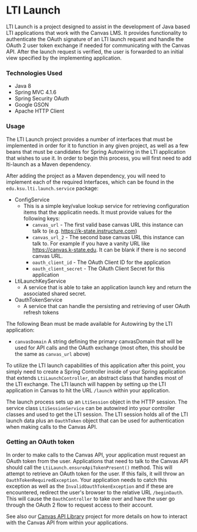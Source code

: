 # LTI Launch

LTI Launch is a project designed to assist in the development of Java based LTI applications that work with the Canvas LMS. It provides functionality to authenticate the OAuth signature of an LTI launch request and handle the OAuth 2 user token exchange if needed for communicating with the Canvas API. After the launch request is verified, the user is forwarded to an initial view specified by the implementing application.

### Technologies Used
- Java 8
- Spring MVC 4.1.6
- Spring Security OAuth
- Google GSON
- Apache HTTP Client

### Usage
The LTI Launch project provides a number of interfaces that must be implemented in order for it to function in any given project, as well as a few beans that must be candidates for Spring Autowiring in the LTI application that wishes to use it. In order to begin this process, you will first need to add lti-launch as a Maven dependency.

After adding the project as a Maven dependency, you will need to implement each of the required Interfaces, which can be found in the `edu.ksu.lti.launch.service` package:
- ConfigService
    - This is a simple key/value lookup service for retrieving configuration items that the applicatin needs. It must provide values for the following keys:
        - `canvas_url` - The first valid base canvas URL this instance can talk to (e.g. https://k-state.instructure.com)
        - `canvas_url_2` - The second base canvas URL this instance can talk to. For example if you have a vanity URL like https://canvas.k-state.edu. It can be blank if there is no second canvas URL.
        - `oauth_client_id` - The OAuth Client ID for the application
        - `oauth_client_secret` - The OAuth Client Secret for this application
- LtiLaunchKeyService
    - A service that is able to take an application launch key and return the associated shared secret.
- OauthTokenService
    - A service that can handle the persisting and retrieving of user OAuth refresh tokens

The following Bean must be made available for Autowiring by the LTI application:
- `canvasDomain` A string defining the primary canvasDomain that will be used for API calls and the OAuth exchange (most often, this should be the same as `canvas_url` above)

To utilize the LTI launch capabilities of this application after this point, you simply need to create a Spring Controller inside of your Spring application that extends `LtiLaunchController`, an abstract class that handles most of the LTI exchange. The LTI launch will happen by setting up the LTI application in Canvas to hit the URL `/launch` within your application.

The launch process sets up an `LtiSession` object in the HTTP session. The service class `LtiSessionService` can be autowired into your controller classes and used to get the LTI session. The LTI session holds all of the LTI launch data plus an `OauthToken` object that can be used for authentication when making calls to the Canvas API.

### Getting an OAuth token
In order to make calls to the Canvas API, your application must request an OAuth token from the user. Applications that need to talk to the Canvas API should call the `LtiLaunch.ensureApiTokenPresent()` method. This will attempt to retrieve an OAuth token for the user. If this fails, it will throw an `OauthTokenRequiredException`. Your application needs to catch this exception as well as the `InvalidOauthTokenException` and if these are encountered, redirect the user's browser to the relative URL `/beginOauth`. This will cause the `OauthController` to take over and have the user go through the OAuth 2 flow to request access to their account.

See also our [Canvas API Library](https://github.com/kstateome/canvas-api) project for more details on how to interact with the Canvas API from within your applications.
